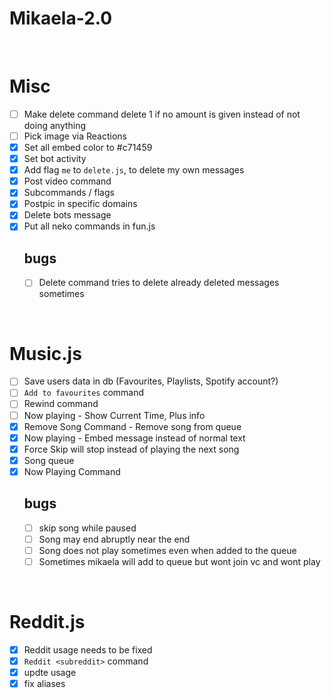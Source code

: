 # Mikaela-2.0

<br>

# Misc
- [ ] Make delete command delete 1 if no amount is given instead of not doing anything
- [ ] Pick image via Reactions
- [x] Set all embed color to #c71459 
- [x] Set bot activity
- [x] Add flag `me` to `delete.js`, to delete my own messages
- [x] Post video command
- [x] Subcommands / flags
- [x] Postpic in specific domains
- [x] Delete bots message
- [x] Put all neko commands in fun.js
    <br>
    ## bugs
    - [ ] Delete command tries to delete already deleted messages sometimes
<br>

# Music.js
- [ ] Save users data in db (Favourites, Playlists, Spotify account?)
- [ ] `Add to favourites` command
- [ ] Rewind command
- [ ] Now playing - Show Current Time, Plus info
- [x] Remove Song Command - Remove song from queue
- [x] Now playing - Embed message instead of normal text
- [x] Force Skip will stop instead of playing the next song
- [x] Song queue
- [x] Now Playing Command
    <br>
    ## bugs
  - [ ] skip song while paused
  - [ ] Song may end abruptly near the end
  - [ ] Song does not play sometimes even when added to the queue
  - [ ] Sometimes mikaela will add to queue but wont join vc and wont play

<br>

# Reddit.js
- [x] Reddit usage needs to be fixed
- [x] `Reddit <subreddit>` command
- [x] updte usage
- [x] fix aliases
